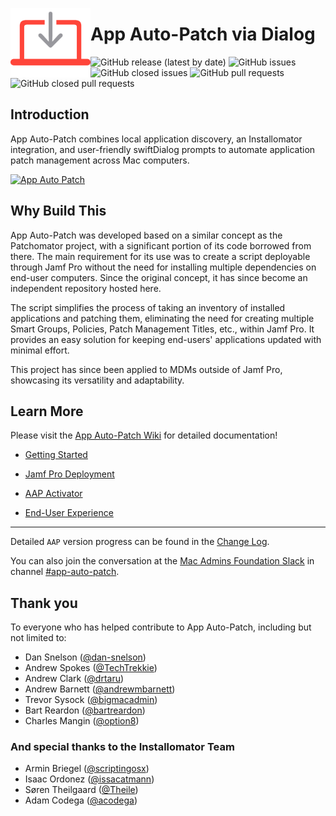 <!-- markdownlint-disable-next-line first-line-heading no-inline-html -->
[<img align="left" alt="App Auto Patch" src="Images/AAPLogo.png" width="128" />](https://techitout.xyz/app-auto-patch)

# App Auto-Patch via Dialog

![GitHub release (latest by date)](https://img.shields.io/github/v/release/robjschroeder/App-Auto-Patch?display_name=tag) ![GitHub issues](https://img.shields.io/github/issues-raw/robjschroeder/App-Auto-Patch) ![GitHub closed issues](https://img.shields.io/github/issues-closed-raw/robjschroeder/App-Auto-Patch) ![GitHub pull requests](https://img.shields.io/github/issues-pr-raw/robjschroeder/App-Auto-Patch) ![GitHub closed pull requests](https://img.shields.io/github/issues-pr-closed-raw/robjschroeder/App-Auto-Patch)

## Introduction
App Auto-Patch combines local application discovery, an Installomator integration, and user-friendly swiftDialog prompts to automate application patch management across Mac computers.

[<img alt="App Auto Patch" src="https://github.com/robjschroeder/App-Auto-Patch/blob/6a7ace89d2f4fc6641b1829f04950bbf3401b6f1/Images/AAP-Demo.gif" />](https://techitout.xyz/app-auto-patch)


## Why Build This

App Auto-Patch was developed based on a similar concept as the Patchomator project, with a significant portion of its code borrowed from there. The main requirement for its use was to create a script deployable through Jamf Pro without the need for installing multiple dependencies on end-user computers. Since the original concept, it has since become an independent repository hosted here.

The script simplifies the process of taking an inventory of installed applications and patching them, eliminating the need for creating multiple Smart Groups, Policies, Patch Management Titles, etc., within Jamf Pro. It provides an easy solution for keeping end-users' applications updated with minimal effort.

This project has since been applied to MDMs outside of Jamf Pro, showcasing its versatility and adaptability. 

## Learn More

Please visit the [App Auto-Patch Wiki](https://github.com/robjschroeder/App-Auto-Patch/wiki) for detailed documentation!

- [Getting Started](https://github.com/robjschroeder/App-Auto-Patch/wiki/Getting-Started)

- [Jamf Pro Deployment](https://github.com/robjschroeder/App-Auto-Patch/wiki/Jamf-Pro-Deployment)

- [AAP Activator](https://github.com/robjschroeder/App-Auto-Patch/wiki/AAP-Activator)

- [End-User Experience](https://github.com/robjschroeder/App-Auto-Patch/wiki/End-User-Experience)


***

Detailed `AAP` version progress can be found in the [Change Log](https://github.com/robjschroeder/App-Auto-Patch/blob/main/CHANGELOG.md).

You can also join the conversation at the [Mac Admins Foundation Slack](https://www.macadmins.org) in channel [#app-auto-patch](https://macadmins.slack.com/archives/C05D69E7SBH).

## Thank you
To everyone who has helped contribute to App Auto-Patch, including but not limited to:

- Dan Snelson ([@dan-snelson](https://github.com/dan-snelson))
- Andrew Spokes ([@TechTrekkie](https://github.com/TechTrekkie))
- Andrew Clark ([@drtaru](https://github.com/drtaru))
- Andrew Barnett ([@andrewmbarnett](https://github.com/AndrewMBarnett))
- Trevor Sysock ([@bigmacadmin](https://github.com/bigmacadmin))
- Bart Reardon ([@bartreardon](https://github.com/bartreardon))
- Charles Mangin ([@option8](https://github.com/option8))
### And special thanks to the Installomator Team
- Armin Briegel ([@scriptingosx](https://github.com/scriptingosx))
- Isaac Ordonez ([@issacatmann](https://github.com/issacatmann))
- Søren Theilgaard ([@Theile](https://github.com/Theile))
- Adam Codega ([@acodega](https://github.com/acodega))
